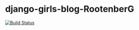 # django-girls-blog-RootenberG
[![Build Status](https://travis-ci.com/kpi-web-guild/django-girls-blog-RootenberG.svg?branch=master)](https://travis-ci.com/kpi-web-guild/django-girls-blog-RootenberG)
